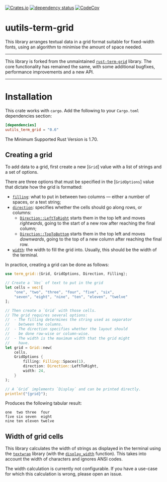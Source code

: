 [![Crates.io](https://img.shields.io/crates/v/uutils-term-grid.svg)](https://crates.io/crates/uutils-term-grid)
[![dependency status](https://deps.rs/repo/github/uutils/uutils-term-grid/status.svg)](https://deps.rs/repo/github/uutils/uutils-term-grid)
[![CodeCov](https://codecov.io/gh/uutils/uutils-term-grid/branch/master/graph/badge.svg)](https://codecov.io/gh/uutils/uutils-term-grid)

# uutils-term-grid

This library arranges textual data in a grid format suitable for fixed-width
fonts, using an algorithm to minimise the amount of space needed.

---

This library is forked from the unmaintained
[`rust-term-grid`](https://github.com/ogham/rust-term-grid) library. The core
functionality has remained the same, with some additional bugfixes, performance
improvements and a new API.

---

# Installation

This crate works with `cargo`. Add the following to your `Cargo.toml`
dependencies section:

```toml
[dependencies]
uutils_term_grid = "0.6"
```

The Minimum Supported Rust Version is 1.70.

## Creating a grid

To add data to a grid, first create a new [`Grid`] value with a list of strings
and a set of options.

There are three options that must be specified in the [`GridOptions`] value that
dictate how the grid is formatted:

- [`filling`][filling]: what to put in between two columns — either a number of
  spaces, or a text string;
- [`direction`][direction]: specifies whether the cells should go along rows, or
  columns:
  - [`Direction::LeftToRight`][LeftToRight] starts them in the top left and
    moves _rightwards_, going to the start of a new row after reaching the final
    column;
  - [`Direction::TopToBottom`][TopToBottom] starts them in the top left and
    moves _downwards_, going to the top of a new column after reaching the final
    row.
- [`width`][width]: the width to fill the grid into. Usually, this should be the
  width of the terminal.

In practice, creating a grid can be done as follows:

```rust
use term_grid::{Grid, GridOptions, Direction, Filling};

// Create a `Vec` of text to put in the grid
let cells = vec![
    "one", "two", "three", "four", "five", "six",
    "seven", "eight", "nine", "ten", "eleven", "twelve"
];

// Then create a `Grid` with those cells.
// The grid requires several options:
//  - The filling determines the string used as separator
//    between the columns.
//  - The direction specifies whether the layout should
//    be done row-wise or column-wise.
//  - The width is the maximum width that the grid might
//    have.
let grid = Grid::new(
    cells,
    GridOptions {
        filling: Filling::Spaces(1),
        direction: Direction::LeftToRight,
        width: 24,
    }
);

// A `Grid` implements `Display` and can be printed directly.
println!("{grid}");
```

Produces the following tabular result:

```text
one  two three  four
five six seven  eight
nine ten eleven twelve
```

[filling]: struct.GridOptions.html#structfield.filling
[direction]: struct.GridOptions.html#structfield.direction
[width]: struct.GridOptions.html#structfield.width
[LeftToRight]: enum.Direction.html#variant.LeftToRight
[TopToBottom]: enum.Direction.html#variant.TopToBottom

## Width of grid cells

This library calculates the width of strings as displayed in the terminal using
the [`textwrap`][textwrap] library (with the [`display_width`][display_width] function).
This takes into account the width of characters and ignores ANSI codes.

The width calculation is currently not configurable. If you have a use-case for
which this calculation is wrong, please open an issue.

[textwrap]: https://docs.rs/textwrap/latest/textwrap/index.html
[display_width]: https://docs.rs/textwrap/latest/textwrap/core/fn.display_width.html
